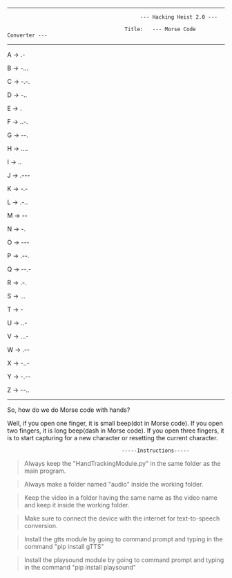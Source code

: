 ***********************************************************************************************************************************************************************
                                     	       --- Hacking Heist 2.0 ---

                                          Title:   --- Morse Code Converter ---
***********************************************************************************************************************************************************************
A -> .- 

B -> -...

C -> -.-.

D -> -..

E -> .

F -> ..-.

G -> --.

H -> ....

I -> ..

J -> .---

K -> -.-

L -> .-..

M -> --

N -> -.

O -> ---

P -> .--.

Q -> --.-

R -> .-.

S -> ...

T -> -

U -> ..-

V -> ...-

W -> .--

X -> -..-

Y -> -.--

Z -> --..

***********************************************************************************************************************************************************************

So, how do we do Morse code with hands?

Well, if you open one finger, it is small beep(dot in Morse code). If you open two 
fingers, it is long beep(dash in Morse code). If you open three fingers, it is to start
capturing for a new character or resetting the current character.

                          	             -----Instructions-----
								  
> Always keep the "HandTrackingModule.py" in the same folder as the main program.

> Always make a folder named "audio" inside the working folder.

> Keep the video in a folder having the same name as the video name and keep it inside the working folder.

> Make sure to connect the device with the internet for text-to-speech conversion.

> Install the gtts module by going to command prompt and typing in the command "pip install gTTS"

> Install the playsound module by going to command prompt and typing in the command "pip install playsound"
